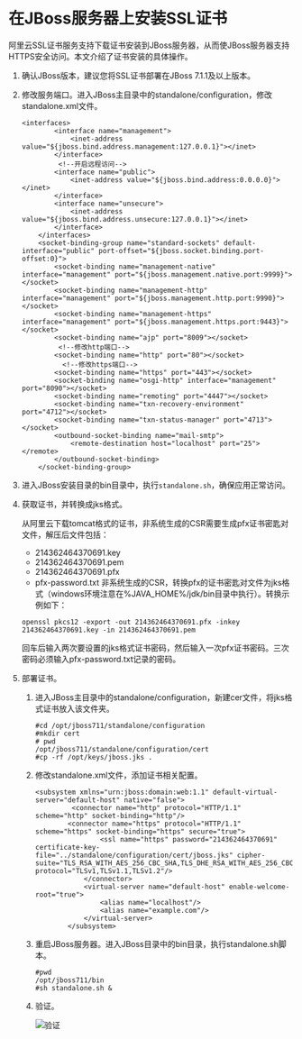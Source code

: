 # 在JBoss服务器上安装SSL证书

阿里云SSL证书服务支持下载证书安装到JBoss服务器，从而使JBoss服务器支持HTTPS安全访问。本文介绍了证书安装的具体操作。

1.  确认JBoss版本，建议您将SSL证书部署在JBoss 7.1.1及以上版本。
2.  修改服务端口。进入JBoss主目录中的standalone/configuration，修改standalone.xml文件。

    ```
    <interfaces>
            <interface name="management">
                <inet-address value="${jboss.bind.address.management:127.0.0.1}"></inet>
            </interface>
             <!--开启远程访问-->
            <interface name="public">
                <inet-address value="${jboss.bind.address:0.0.0.0}"></inet>
            </interface>
            <interface name="unsecure">
                <inet-address value="${jboss.bind.address.unsecure:127.0.0.1}"></inet>
            </interface>
        </interfaces>
        <socket-binding-group name="standard-sockets" default-interface="public" port-offset="${jboss.socket.binding.port-offset:0}">
            <socket-binding name="management-native" interface="management" port="${jboss.management.native.port:9999}"></socket>
            <socket-binding name="management-http" interface="management" port="${jboss.management.http.port:9990}"></socket>
            <socket-binding name="management-https" interface="management" port="${jboss.management.https.port:9443}"></socket>
            <socket-binding name="ajp" port="8009"></socket>
             <!--修改http端口-->
            <socket-binding name="http" port="80"></socket>
              <!--修改https端口-->
            <socket-binding name="https" port="443"></socket>
            <socket-binding name="osgi-http" interface="management" port="8090"></socket>
            <socket-binding name="remoting" port="4447"></socket>
            <socket-binding name="txn-recovery-environment" port="4712"></socket>
            <socket-binding name="txn-status-manager" port="4713"></socket>
            <outbound-socket-binding name="mail-smtp">
                <remote-destination host="localhost" port="25"></remote>
            </outbound-socket-binding>
        </socket-binding-group>
    ```

3.  进入JBoss安装目录的bin目录中，执行`standalone.sh`，确保应用正常访问。
4.  获取证书，并转换成jks格式。

    从阿里云下载tomcat格式的证书，非系统生成的CSR需要生成pfx证书密匙对文件，解压后文件包括：

    -   214362464370691.key
    -   214362464370691.pem
    -   214362464370691.pfx
    -   pfx-password.txt
    非系统生成的CSR，转换pfx的证书密匙对文件为jks格式（windows环境注意在%JAVA\_HOME%/jdk/bin目录中执行）。转换示例如下：

    ```
    openssl pkcs12 -export -out 214362464370691.pfx -inkey 214362464370691.key -in 214362464370691.pem
    ```

    回车后输入两次要设置的jks格式证书密码，然后输入一次pfx证书密码。三次密码必须输入pfx-password.txt记录的密码。

5.  部署证书。
    1.  进入JBoss主目录中的standalone/configuration，新建cer文件，将jks格式证书放入该文件夹。

        ```
        #​cd /opt/jboss711/standalone/configuration
        #mkdir cert
        # pwd
        /opt/jboss711/standalone/configuration/cert
        #cp -rf /opt/keys/jboss.jks .
        ```

    2.  修改standalone.xml文件，添加证书相关配置。

        ```
        <subsystem xmlns="urn:jboss:domain:web:1.1" default-virtual-server="default-host" native="false">
                 <connector name="http" protocol="HTTP/1.1" scheme="http" socket-binding="http"/>
                <connector name="https" protocol="HTTP/1.1" scheme="https" socket-binding="https" secure="true">
                        <ssl name="https" password="214362464370691" certificate-key-file="../standalone/configuration/cert/jboss.jks" cipher-suite="TLS_RSA_WITH_AES_256_CBC_SHA,TLS_DHE_RSA_WITH_AES_256_CBC_SHA,TLS_DHE_DSS_WITH_AES_128_CBC_SHA,SSL_RSA_WITH_3DES_EDE_CBC_SHA,SSL_DHE_RSA_WITH_3DES_EDE_CBC_SHA,SSL_DHE_DSS_WITH_3DES_EDE_CBC_SHA" protocol="TLSv1,TLSv1.1,TLSv1.2"/>
                    </connector>
                    <virtual-server name="default-host" enable-welcome-root="true">
                        <alias name="localhost"/>
                        <alias name="example.com"/>
                    </virtual-server>
                </subsystem>
        ```

    3.  重启JBoss服务器。进入JBoss目录中的bin目录，执行standalone.sh脚本。

        ```
        #pwd
        /opt/jboss711/bin
        #sh standalone.sh &
        ```

    4.  验证。

        ![验证](https://static-aliyun-doc.oss-accelerate.aliyuncs.com/assets/img/zh-CN/1390188161/p4311.png)


